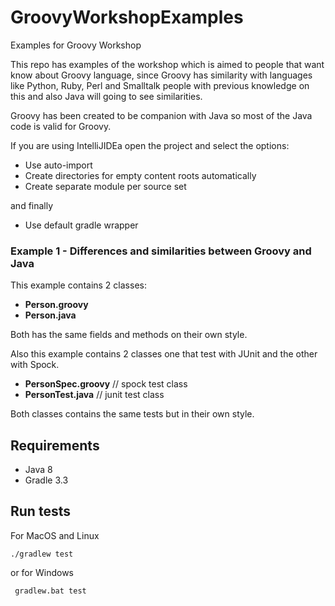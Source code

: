 # GroovyWorkshopExamples
Examples for Groovy Workshop

This repo has examples of the workshop which is aimed to people that want know about Groovy language,
since Groovy has similarity with languages like Python, Ruby, Perl and Smalltalk
people with previous knowledge on this and also Java will going to see similarities.

Groovy has been created to be companion with Java so most of the Java code is valid for Groovy.

If you are using IntelliJIDEa open the project and select the options:

- Use auto-import
- Create directories for empty content roots automatically
- Create separate module per source set

and finally

- Use default gradle wrapper

### Example 1 - Differences and similarities between Groovy and Java

This example contains 2 classes:

- **Person.groovy**
- **Person.java**

Both has the same fields and methods on their own style.          

Also this example contains 2 classes one that test with JUnit and the other with Spock.
  
- **PersonSpec.groovy** // spock test class
- **PersonTest.java**   // junit test class

Both classes contains the same tests but in their own style.


## Requirements

- Java 8
- Gradle 3.3

## Run tests

For MacOS and Linux

`` ./gradlew test ``  

or for Windows

`` gradlew.bat test``
